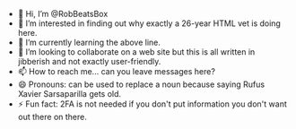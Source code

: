 - 👋 Hi, I’m @RobBeatsBox
- 👀 I’m interested in finding out why exactly a 26-year HTML vet is doing here.
- 🌱 I’m currently learning the above line.
- 💞️ I’m looking to collaborate on a web site but this is all written in jibberish and not exactly user-friendly.
- 📫 How to reach me... can you leave messages here?
- 😄 Pronouns: can be used to replace a noun because saying Rufus Xavier Sarsaparilla gets old.
- ⚡ Fun fact: 2FA is not needed if you don't put information you don't want out there on there.

<!---
RobBeatsBox/RobBeatsBox is a ✨ special ✨ repository because its `README.md` (this file) appears on your GitHub profile.
You can click the Preview link to take a look at your changes.
--->
